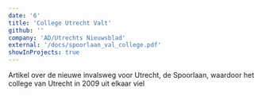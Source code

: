```yaml
---
date: '6'
title: 'College Utrecht Valt'
github: ''
company: 'AD/Utrechts Nieuwsblad'
external: '/docs/spoorlaan_val_college.pdf'
showInProjects: true
---
```


Artikel over de nieuwe invalsweg voor Utrecht, de Spoorlaan, waardoor het college van Utrecht in 2009 uit elkaar viel
